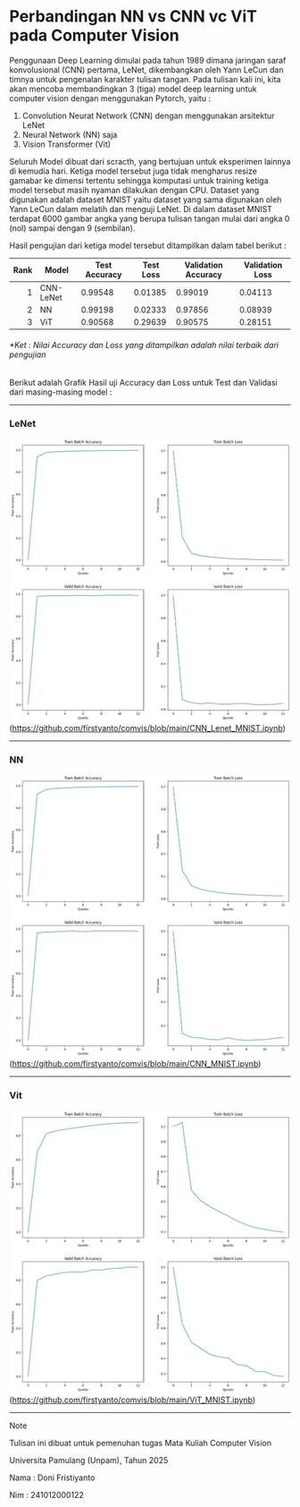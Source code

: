 # Perbandingan NN vs CNN vc ViT pada Computer Vision

Penggunaan Deep Learning dimulai pada tahun 1989 dimana jaringan saraf konvolusional (CNN) pertama, LeNet, dikembangkan oleh Yann LeCun dan timnya untuk pengenalan karakter tulisan tangan.
Pada tulisan kali ini, kita akan mencoba membandingkan 3 (tiga) model deep learning untuk computer vision dengan menggunakan Pytorch, yaitu :
1. Convolution Neurat Network (CNN) dengan menggunakan arsitektur LeNet
2. Neural Network (NN) saja
3. Vision Transformer (Vit)

Seluruh Model dibuat dari scracth, yang bertujuan untuk eksperimen lainnya di kemudia hari. Ketiga model tersebut juga tidak mengharus resize gamabar ke dimensi tertentu sehingga komputasi untuk training ketiga model tersebut masih nyaman dilakukan dengan CPU. Dataset yang digunakan adalah dataset MNIST yaitu dataset yang sama digunakan oleh Yann LeCun dalam melatih dan menguji LeNet. Di dalam dataset MNIST terdapat 6000 gambar angka yang berupa tulisan tangan mulai dari angka 0 (nol) sampai dengan 9 (sembilan).

Hasil pengujian dari ketiga model tersebut ditampilkan dalam tabel berikut :

| Rank | Model     |  Test Accuracy |  Test Loss  | Validation Accuracy | Validation Loss |
|-----:|-----------|----------------|-------------|---------------------|-----------------|
|     1| CNN-LeNet | 0.99548        | 0.01385     | 0.99019             | 0.04113         |
|     2| NN        | 0.99198        | 0.02333     | 0.97856             | 0.08939         |
|     3| ViT       | 0.90568        | 0.29639     | 0.90575             | 0.28151         |
###### *Ket : Nilai Accuracy dan Loss yang ditampilkan adalah nilai terbaik dari pengujian

Berikut adalah Grafik Hasil uji Accuracy dan Loss untuk Test dan Validasi dari masing-masing model :

---
### LeNet
![Hasi uji Accuracy dan Loss mode LeNet](https://github.com/firstyanto/comvis/blob/main/assets/lenet_acc_loss.png)(https://github.com/firstyanto/comvis/blob/main/CNN_Lenet_MNIST.ipynb)

----
### NN
![Hasi uji Accuracy dan Loss mode LeNet](https://github.com/firstyanto/comvis/blob/main/assets/nn_acc_loss.png)(https://github.com/firstyanto/comvis/blob/main/CNN_MNIST.ipynb)

---
### Vit
![Hasi uji Accuracy dan Loss mode LeNet](https://github.com/firstyanto/comvis/blob/main/assets/vit_acc_loss.png)(https://github.com/firstyanto/comvis/blob/main/ViT_MNIST.ipynb)

----


> [!NOTE]
> Tulisan ini dibuat untuk pemenuhan tugas Mata Kuliah Computer Vision
> 
> Universita Pamulang (Unpam), Tahun 2025
> 
> Nama : Doni Fristiyanto
> 
> Nim  : 241012000122 
